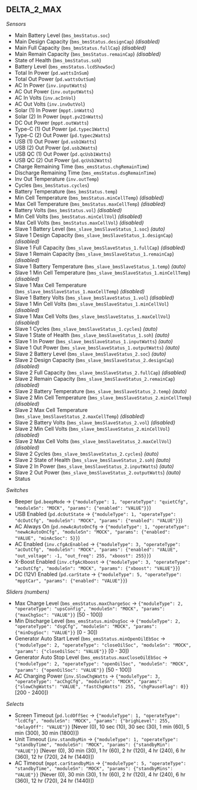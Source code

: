 ## DELTA_2_MAX

*Sensors*
- Main Battery Level (`bms_bmsStatus.soc`)
- Main Design Capacity (`bms_bmsStatus.designCap`)   _(disabled)_
- Main Full Capacity (`bms_bmsStatus.fullCap`)   _(disabled)_
- Main Remain Capacity (`bms_bmsStatus.remainCap`)   _(disabled)_
- State of Health (`bms_bmsStatus.soh`)
- Battery Level (`bms_emsStatus.lcdShowSoc`)
- Total In Power (`pd.wattsInSum`)
- Total Out Power (`pd.wattsOutSum`)
- AC In Power (`inv.inputWatts`)
- AC Out Power (`inv.outputWatts`)
- AC In Volts (`inv.acInVol`)
- AC Out Volts (`inv.invOutVol`)
- Solar (1) In Power (`mppt.inWatts`)
- Solar (2) In Power (`mppt.pv2InWatts`)
- DC Out Power (`mppt.outWatts`)
- Type-C (1) Out Power (`pd.typec1Watts`)
- Type-C (2) Out Power (`pd.typec2Watts`)
- USB (1) Out Power (`pd.usb1Watts`)
- USB (2) Out Power (`pd.usb2Watts`)
- USB QC (1) Out Power (`pd.qcUsb1Watts`)
- USB QC (2) Out Power (`pd.qcUsb2Watts`)
- Charge Remaining Time (`bms_emsStatus.chgRemainTime`)
- Discharge Remaining Time (`bms_emsStatus.dsgRemainTime`)
- Inv Out Temperature (`inv.outTemp`)
- Cycles (`bms_bmsStatus.cycles`)
- Battery Temperature (`bms_bmsStatus.temp`)
- Min Cell Temperature (`bms_bmsStatus.minCellTemp`)   _(disabled)_
- Max Cell Temperature (`bms_bmsStatus.maxCellTemp`)   _(disabled)_
- Battery Volts (`bms_bmsStatus.vol`)   _(disabled)_
- Min Cell Volts (`bms_bmsStatus.minCellVol`)   _(disabled)_
- Max Cell Volts (`bms_bmsStatus.maxCellVol`)   _(disabled)_
- Slave 1 Battery Level (`bms_slave_bmsSlaveStatus_1.soc`)   _(auto)_
- Slave 1 Design Capacity (`bms_slave_bmsSlaveStatus_1.designCap`)   _(disabled)_
- Slave 1 Full Capacity (`bms_slave_bmsSlaveStatus_1.fullCap`)   _(disabled)_
- Slave 1 Remain Capacity (`bms_slave_bmsSlaveStatus_1.remainCap`)   _(disabled)_
- Slave 1 Battery Temperature (`bms_slave_bmsSlaveStatus_1.temp`)   _(auto)_
- Slave 1 Min Cell Temperature (`bms_slave_bmsSlaveStatus_1.minCellTemp`)   _(disabled)_
- Slave 1 Max Cell Temperature (`bms_slave_bmsSlaveStatus_1.maxCellTemp`)   _(disabled)_
- Slave 1 Battery Volts (`bms_slave_bmsSlaveStatus_1.vol`)   _(disabled)_
- Slave 1 Min Cell Volts (`bms_slave_bmsSlaveStatus_1.minCellVol`)   _(disabled)_
- Slave 1 Max Cell Volts (`bms_slave_bmsSlaveStatus_1.maxCellVol`)   _(disabled)_
- Slave 1 Cycles (`bms_slave_bmsSlaveStatus_1.cycles`)   _(auto)_
- Slave 1 State of Health (`bms_slave_bmsSlaveStatus_1.soh`)   _(auto)_
- Slave 1 In Power (`bms_slave_bmsSlaveStatus_1.inputWatts`)   _(auto)_
- Slave 1 Out Power (`bms_slave_bmsSlaveStatus_1.outputWatts`)   _(auto)_
- Slave 2 Battery Level (`bms_slave_bmsSlaveStatus_2.soc`)   _(auto)_
- Slave 2 Design Capacity (`bms_slave_bmsSlaveStatus_2.designCap`)   _(disabled)_
- Slave 2 Full Capacity (`bms_slave_bmsSlaveStatus_2.fullCap`)   _(disabled)_
- Slave 2 Remain Capacity (`bms_slave_bmsSlaveStatus_2.remainCap`)   _(disabled)_
- Slave 2 Battery Temperature (`bms_slave_bmsSlaveStatus_2.temp`)   _(auto)_
- Slave 2 Min Cell Temperature (`bms_slave_bmsSlaveStatus_2.minCellTemp`)   _(disabled)_
- Slave 2 Max Cell Temperature (`bms_slave_bmsSlaveStatus_2.maxCellTemp`)   _(disabled)_
- Slave 2 Battery Volts (`bms_slave_bmsSlaveStatus_2.vol`)   _(disabled)_
- Slave 2 Min Cell Volts (`bms_slave_bmsSlaveStatus_2.minCellVol`)   _(disabled)_
- Slave 2 Max Cell Volts (`bms_slave_bmsSlaveStatus_2.maxCellVol`)   _(disabled)_
- Slave 2 Cycles (`bms_slave_bmsSlaveStatus_2.cycles`)   _(auto)_
- Slave 2 State of Health (`bms_slave_bmsSlaveStatus_2.soh`)   _(auto)_
- Slave 2 In Power (`bms_slave_bmsSlaveStatus_2.inputWatts`)   _(auto)_
- Slave 2 Out Power (`bms_slave_bmsSlaveStatus_2.outputWatts`)   _(auto)_
- Status

*Switches*
- Beeper (`pd.beepMode` -> `{"moduleType": 1, "operateType": "quietCfg", "moduleSn": "MOCK", "params": {"enabled": "VALUE"}}`)
- USB Enabled (`pd.dcOutState` -> `{"moduleType": 1, "operateType": "dcOutCfg", "moduleSn": "MOCK", "params": {"enabled": "VALUE"}}`)
- AC Always On (`pd.newAcAutoOnCfg` -> `{"moduleType": 1, "operateType": "newAcAutoOnCfg", "moduleSn": "MOCK", "params": {"enabled": "VALUE", "minAcSoc": 5}}`)
- AC Enabled (`inv.cfgAcEnabled` -> `{"moduleType": 3, "operateType": "acOutCfg", "moduleSn": "MOCK", "params": {"enabled": "VALUE", "out_voltage": -1, "out_freq": 255, "xboost": 255}}`)
- X-Boost Enabled (`inv.cfgAcXboost` -> `{"moduleType": 3, "operateType": "acOutCfg", "moduleSn": "MOCK", "params": {"xboost": "VALUE"}}`)
- DC (12V) Enabled (`pd.carState` -> `{"moduleType": 5, "operateType": "mpptCar", "params": {"enabled": "VALUE"}}`)

*Sliders (numbers)*
- Max Charge Level (`bms_emsStatus.maxChargeSoc` -> `{"moduleType": 2, "operateType": "upsConfig", "moduleSn": "MOCK", "params": {"maxChgSoc": "VALUE"}}` [50 - 100])
- Min Discharge Level (`bms_emsStatus.minDsgSoc` -> `{"moduleType": 2, "operateType": "dsgCfg", "moduleSn": "MOCK", "params": {"minDsgSoc": "VALUE"}}` [0 - 30])
- Generator Auto Start Level (`bms_emsStatus.minOpenOilEbSoc` -> `{"moduleType": 2, "operateType": "closeOilSoc", "moduleSn": "MOCK", "params": {"closeOilSoc": "VALUE"}}` [0 - 30])
- Generator Auto Stop Level (`bms_emsStatus.maxCloseOilEbSoc` -> `{"moduleType": 2, "operateType": "openOilSoc", "moduleSn": "MOCK", "params": {"openOilSoc": "VALUE"}}` [50 - 100])
- AC Charging Power (`inv.SlowChgWatts` -> `{"moduleType": 3, "operateType": "acChgCfg", "moduleSn": "MOCK", "params": {"slowChgWatts": "VALUE", "fastChgWatts": 255, "chgPauseFlag": 0}}` [200 - 2400])

*Selects*
- Screen Timeout (`pd.lcdOffSec` -> `{"moduleType": 1, "operateType": "lcdCfg", "moduleSn": "MOCK", "params": {"brighLevel": 255, "delayOff": "VALUE"}}` [Never (0), 10 sec (10), 30 sec (30), 1 min (60), 5 min (300), 30 min (1800)])
- Unit Timeout (`inv.standbyMin` -> `{"moduleType": 1, "operateType": "standbyTime", "moduleSn": "MOCK", "params": {"standbyMin": "VALUE"}}` [Never (0), 30 min (30), 1 hr (60), 2 hr (120), 4 hr (240), 6 hr (360), 12 hr (720), 24 hr (1440)])
- AC Timeout (`mppt.carStandbyMin` -> `{"moduleType": 5, "operateType": "standbyTime", "moduleSn": "MOCK", "params": {"standbyMins": "VALUE"}}` [Never (0), 30 min (30), 1 hr (60), 2 hr (120), 4 hr (240), 6 hr (360), 12 hr (720), 24 hr (1440)])


